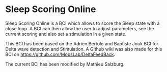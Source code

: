 # Sleep Scoring Online

Sleep Scoring Online is a BCI which allows to score the Sleep state with a close loop. A BCI can then allow the user to adjust parameters, see the current scoring and also set a stimulation in a given state. 

This BCI has been based on the Adrien Bertolo and Baptiste Jouk BCI for Delta wave detection and Stimulation. A Github wiki was also made for this BCI on https://github.com/MobsLab/DeltaFeedBack.

The current BCI has been modified by Mathieu Salzburg.
